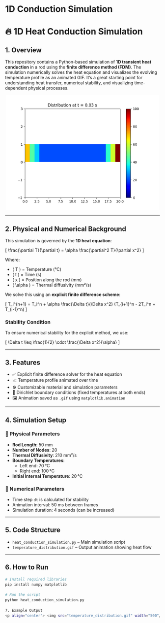 # 1D Conduction Simulation

# 🔥 1D Heat Conduction Simulation

## 1. Overview

This repository contains a Python-based simulation of **1D transient heat conduction** in a rod using the **finite difference method (FDM)**. The simulation numerically solves the heat equation and visualizes the evolving temperature profile as an animated GIF. It’s a great starting point for understanding heat transfer, numerical stability, and visualizing time-dependent physical processes.

<p align="center">
  <img src="temperature_distribution.gif" alt="Temperature Evolution" width="500"/>
</p>

---

## 2. Physical and Numerical Background

This simulation is governed by the **1D heat equation**:

\[
\frac{\partial T}{\partial t} = \alpha \frac{\partial^2 T}{\partial x^2}
\]

Where:
- \( T \) = Temperature (°C)
- \( t \) = Time (s)
- \( x \) = Position along the rod (mm)
- \( \alpha \) = Thermal diffusivity (mm²/s)

We solve this using an **explicit finite difference scheme**:

\[
T_i^{n+1} = T_i^n + \alpha \frac{\Delta t}{\Delta x^2} (T_{i+1}^n - 2T_i^n + T_{i-1}^n)
\]

### Stability Condition

To ensure numerical stability for the explicit method, we use:

\[
\Delta t \leq \frac{1}{2} \cdot \frac{\Delta x^2}{\alpha}
\]

---

## 3. Features

- ✅ Explicit finite difference solver for the heat equation  
- 📈 Temperature profile animated over time  
- ⚙️ Customizable material and simulation parameters  
- 🧊 Dirichlet boundary conditions (fixed temperatures at both ends)  
- 🖼️ Animation saved as `.gif` using `matplotlib.animation`

---

## 4. Simulation Setup

### 🔧 Physical Parameters
- **Rod Length**: 50 mm  
- **Number of Nodes**: 20  
- **Thermal Diffusivity**: 210 mm²/s  
- **Boundary Temperatures**:  
  - Left end: 70 °C  
  - Right end: 100 °C  
- **Initial Internal Temperature**: 20 °C  

### 📐 Numerical Parameters
- Time step `dt` is calculated for stability  
- Animation interval: 50 ms between frames  
- Simulation duration: 4 seconds (can be increased)

---

## 5. Code Structure

- `heat_conduction_simulation.py` – Main simulation script  
- `temperature_distribution.gif` – Output animation showing heat flow

---

## 6. How to Run

```bash
# Install required libraries
pip install numpy matplotlib

# Run the script
python heat_conduction_simulation.py

7. Example Output
<p align="center"> <img src="temperature_distribution.gif" width="500"/> </p>


